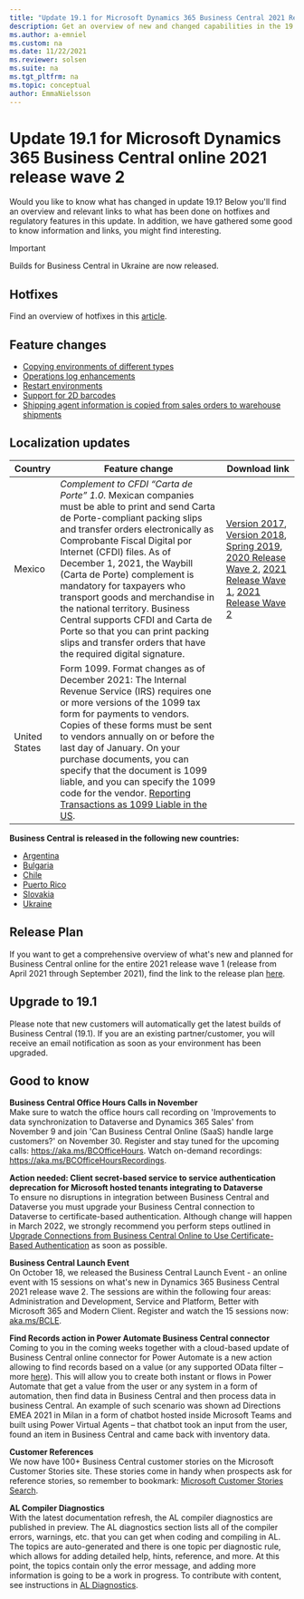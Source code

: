 ```yaml
---
title: "Update 19.1 for Microsoft Dynamics 365 Business Central 2021 Release Wave 2"
description: Get an overview of new and changed capabilities in the 19.1 update of Business Central online, which is part of 2021 release wave 2.
ms.author: a-emniel
ms.custom: na
ms.date: 11/22/2021
ms.reviewer: solsen
ms.suite: na
ms.tgt_pltfrm: na
ms.topic: conceptual
author: EmmaNielsson
---
```


# Update 19.1 for Microsoft Dynamics 365 Business Central online 2021 release wave 2

Would you like to know what has changed in update 19.1? Below you'll find an overview and relevant links to what has been done on hotfixes and regulatory features in this update. In addition, we have gathered some good to know information and links, you might find interesting.

> [!IMPORTANT]  
> Builds for Business Central in Ukraine are now released.

## Hotfixes

Find an overview of hotfixes in this [article](https://prod.support.services.microsoft.com/en-us/topic/update-19-1-for-microsoft-dynamics-365-business-central-on-premises-2021-release-wave-2-application-build-19-1-32186-platform-build-19-0-32155-2f3d72b9-2d1a-4a00-9093-06e24eb2aa15?preview=true).

## Feature changes

- [Copying environments of different types](/dynamics365-release-plan/2021wave2/smb/dynamics365-business-central/copying-environments-different-types)
- [Operations log enhancements](/dynamics365-release-plan/2021wave2/smb/dynamics365-business-central/operations-log-enhancements)
- [Restart environments](/dynamics365-release-plan/2021wave2/smb/dynamics365-business-central/restarting-environments)
- [Support for 2D barcodes](/dynamics365-release-plan/2021wave2/smb/dynamics365-business-central/use-two-dimensional-barcodes-reports-business-central-online)
- [Shipping agent information is copied from sales orders to warehouse shipments](/dynamics365-release-plan/2021wave2/smb/dynamics365-business-central/shipping-agent-information-copied-sales-orders-warehouse-shipments)

## Localization updates

| Country| Feature change | Download link | 
|-------------|--------------|--------------|
| Mexico | *Complement to CFDI “Carta de Porte” 1.0.* Mexican companies must be able to print and send Carta de Porte-compliant packing slips and transfer orders electronically as Comprobante Fiscal Digital por Internet (CFDI) files. As of December 1, 2021, the Waybill (Carta de Porte) complement is mandatory for taxpayers who transport goods and merchandise in the national territory. Business Central supports CFDI and Carta de Porte so that you can print packing slips and transfer orders that have the required digital signature.| [Version 2017](https://download.microsoft.com/download/6/9/5/695dc556-105c-4014-ad04-648c5f338d8d/NAV2017_CU59_MX_30653_NA.zip), [Version 2018](https://download.microsoft.com/download/6/9/5/695dc556-105c-4014-ad04-648c5f338d8d/NAV2018_CU46_MX_NA_48009.zip), [Spring 2019](https://download.microsoft.com/download/6/9/5/695dc556-105c-4014-ad04-648c5f338d8d/Spring19_CU29_MX_NA_48007.zip), [2020 Release Wave 2](https://download.microsoft.com/download/6/9/5/695dc556-105c-4014-ad04-648c5f338d8d/2020Wave2_17.2_MX_32775.zip), [2021 Release Wave 1](https://download.microsoft.com/download/6/9/5/695dc556-105c-4014-ad04-648c5f338d8d/2021Wave1_18.7_MX_32778.zip), [2021 Release Wave 2](https://download.microsoft.com/download/6/9/5/695dc556-105c-4014-ad04-648c5f338d8d/2021Wave2_19.1_MX_32949.zip) 
|United States|Form 1099. Format changes as of December 2021: The Internal Revenue Service (IRS) requires one or more versions of the 1099 tax form for payments to vendors. Copies of these forms must be sent to vendors annually on or before the last day of January. On your purchase documents, you can specify that the document is 1099 liable, and you can specify the 1099 code for the vendor. [Reporting Transactions as 1099 Liable in the US](/dynamics365/business-central/localfunctionality/unitedstates/tax-1099).


**Business Central is released in the following new countries:**  
- [Argentina](/dynamics365-release-plan/2021wave2/smb/dynamics365-business-central/countryregional-expansion--argentina)  
- [Bulgaria](/dynamics365-release-plan/2021wave2/smb/dynamics365-business-central/countryregional-expansion--bulgaria)
- [Chile](/dynamics365-release-plan/2021wave2/smb/dynamics365-business-central/countryregional-expansion--chile)
- [Puerto Rico](/dynamics365-release-plan/2021wave2/smb/dynamics365-business-central/countryregional-expansion--puerto-rico) 
- [Slovakia](/dynamics365-release-plan/2021wave2/smb/dynamics365-business-central/countryregional-expansion--slovakia)
- [Ukraine](/dynamics365-release-plan/2021wave2/smb/dynamics365-business-central/countryregional-expansion--ukraine) 




## Release Plan

If you want to get a comprehensive overview of what's new and planned for Business Central online for the entire 2021 release wave 1 (release from April 2021 through September 2021), find the link to the release plan [here](/dynamics365-release-plan/2021wave2/smb/dynamics365-business-central/planned-features).

## Upgrade to 19.1

Please note that new customers will automatically get the latest builds of Business Central (19.1). If you are an existing partner/customer, you will receive an email notification as soon as your environment has been upgraded.

## Good to know

**Business Central Office Hours Calls in November**  
Make sure to watch the office hours call recording on 'Improvements to data synchronization to Dataverse and Dynamics 365 Sales' from November 9 and join 'Can Business Central Online (SaaS) handle large customers?' on November 30. Register and stay tuned for the upcoming calls: https://aka.ms/BCOfficeHours. Watch on-demand recordings: https://aka.ms/BCOfficeHoursRecordings. 

**Action needed: Client secret-based service to service authentication deprecation for Microsoft hosted tenants integrating to Dataverse**  
To ensure no disruptions in integration between Business Central and Dataverse you must upgrade your Business Central connection to Dataverse to certificate-based authentication. 
Although change will happen in March 2022, we strongly recommend you perform steps outlined in [Upgrade Connections from Business Central Online to Use Certificate-Based Authentication](/dynamics365/business-central/admin-how-to-set-up-a-dynamics-crm-connection#upgrade-connections-from-business-central-online-to-use-certificate-based-authentication) as soon as possible.

**Business Central Launch Event**  
On October 18, we released the Business Central Launch Event - an online event with 15 sessions on what's new in Dynamics 365 Business Central 2021 release wave 2. The sessions are within the following four areas: Administration and Development, Service and Platform, Better with Microsoft 365 and Modern Client. Register and watch the 15 sessions now: [aka.ms/BCLE](https://aka.ms/BCLE).

**Find Records action in Power Automate Business Central connector**  
Coming to you in the coming weeks together with a cloud-based update of Business Central online connector for Power Automate is a new action allowing to find records based on a value (or any supported OData filter – more [here](/dynamics365/business-central/dev-itpro/webservices/use-filter-expressions-in-odata-uris)). This will allow you to create both instant or flows in Power Automate that get a value from the user or any system in a form of automation, then find data in Business Central and then process data in business Central. An example of such scenario was shown ad Directions EMEA 2021 in Milan in a form of chatbot hosted inside Microsoft Teams and built using Power Virtual Agents – that chatbot took an input from the user, found an item in Business Central and came back with inventory data.

**Customer References**  
We now have 100+ Business Central customer stories on the Microsoft Customer Stories site. These stories come in handy when prospects ask for reference stories, so remember to bookmark: [Microsoft Customer Stories Search](https://customers.microsoft.com/en-us/search?sq=%22Dynamics%20365%20Business%20Central%22&ff=&p=0&so=story_publish_date%20desc).

**AL Compiler Diagnostics**  
With the latest documentation refresh, the AL compiler diagnostics are published in preview. The AL diagnostics section lists all of the compiler errors, warnings, etc. that you can get when coding and compiling in AL. The topics are auto-generated and there is one topic per diagnostic rule, which allows for adding detailed help, hints, reference, and more. At this point, the topics contain only the error message, and adding more information is going to be a work in progress. To contribute with content, see instructions in [AL Diagnostics](../developer/diagnostics/diagnostics-overview.md).
